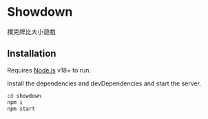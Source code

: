 # Showdown
撲克牌比大小遊戲

## Installation

Requires [Node.js](https://nodejs.org/) v18+ to run.

Install the dependencies and devDependencies and start the server.

```sh
cd showdown
npm i
npm start
```